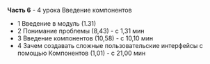 **Часть 6** - 4 урока Введение компонентов

- 1 Введение в модуль (1.31)
- 2 Понимание проблемы (8,43) - с 1,31 мин
- 3 Введение компонентов (10,58) - с 10,10 мин
- 4 Зачем создавать сложные пользовательские интерфейсы с помощью Компонентов (1,01) - с 21,00 мин
